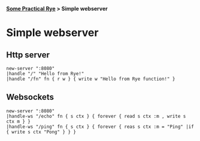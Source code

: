 <b><a href="./TOUR_0.html">Some Practical Rye</a> > Simple webserver</b>

# Simple webserver

## Http server

```rye
new-server ":8080"
|handle "/" "Hello from Rye!"
|handle "/fn" fn { r w } { write w "Hello from Rye function!" }
```

## Websockets

```rye
new-server ":8080"
|handle-ws "/echo" fn { s ctx } { forever { read s ctx :m , write s ctx m } } 
|handle-ws "/ping" fn { s ctx } { forever { reas s ctx :m = "Ping" |if { write s ctx "Pong" } } }
```
